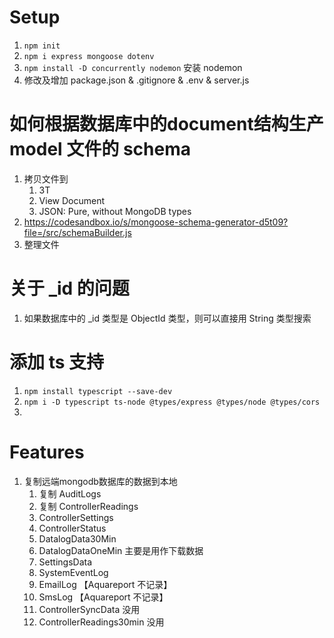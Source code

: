 # Setup 
1. `npm init`
2. `npm i express mongoose dotenv`
3. `npm install -D concurrently nodemon` 安装 nodemon
4. 修改及增加 package.json & .gitignore & .env & server.js

# 如何根据数据库中的document结构生产 model 文件的 schema
1. 拷贝文件到 
   1. 3T
   2. View Document
   3. JSON: Pure, without MongoDB types
2. https://codesandbox.io/s/mongoose-schema-generator-d5t09?file=/src/schemaBuilder.js
3. 整理文件

# 关于 _id 的问题
1. 如果数据库中的 _id 类型是 ObjectId 类型，则可以直接用 String 类型搜索


# 添加 ts 支持
1. `npm install typescript --save-dev`
2. `npm i -D typescript ts-node @types/express @types/node @types/cors`
3. 

# Features
1. 复制远端mongodb数据库的数据到本地
   1. 复制 AuditLogs
   2. 复制 ControllerReadings
   3. ControllerSettings
   4. ControllerStatus
   6. DatalogData30Min
   7. DatalogDataOneMin 主要是用作下载数据
   9. SettingsData 
   10. SystemEventLog
   11. EmailLog 【Aquareport 不记录】
   12. SmsLog 【Aquareport 不记录】
   13. ControllerSyncData 没用
   14. ControllerReadings30min 没用